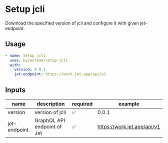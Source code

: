 # Setup jcli

Download the specified version of jcli and configure it with given jet-endpoint.

## Usage

```yaml
- name: Setup jcli
  uses: byzanteam/setup-jcli
  with:
    version: 0.0.1
    jet-endpoint: https://work.jet.app/api/v1
```

## Inputs

| name         | description                 | required | example                     |
| ------------ | --------------------------- | -------- | --------------------------- |
| version      | version of jcli             | ✅       | 0.0.1                       |
| jet-endpoint | GraphQL API endpoint of Jet | ✅       | https://work.jet.app/api/v1 |

